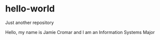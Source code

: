 # hello-world
Just another repository

Hello,
my name is Jamie Cromar and I am an Information Systems Major


